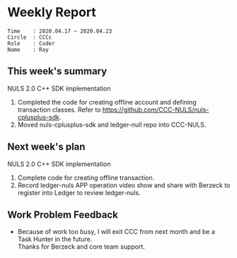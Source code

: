 # Weekly Report 
```
Time    : 2020.04.17 ~ 2020.04.23
Circle  : CCCc
Role    : Coder
Name    : Ray
```
## This week's summary

NULS 2.0 C++ SDK implementation

1. Completed the code for creating offline account and defining transaction classes. Refer to https://github.com/CCC-NULS/nuls-cplusplus-sdk.
2. Moved nuls-cplusplus-sdk and ledger-null repo into CCC-NULS.

## Next week's plan

NULS 2.0 C++ SDK implementation

1. Complete code for creating offline transaction.
2. Record ledger-nuls APP operation video show and share with Berzeck to register into Ledger to review ledger-nuls.

## Work Problem Feedback

- Because of work too busy, I will exit CCC from next month and be a Task Hunter in the future.  
  Thanks for Berzeck and core team support.
